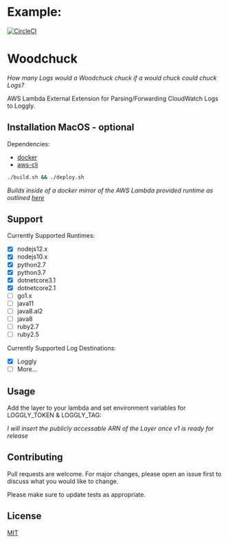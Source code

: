 # Example:
[![CircleCI](https://circleci.com/gh/klaatu01/woodchuck.svg?style=svg)](https://circleci.com/gh/klaatu01/woodchuck)

# Woodchuck

_How many Logs would a Woodchuck chuck if a would chuck could chuck Logs?_

AWS Lambda External Extension for Parsing/Forwarding CloudWatch Logs to Loggly.

## Installation MacOS - optional

Dependencies:
 - [docker](https://github.com/docker/cli)
 - [aws-cli](https://github.com/aws/aws-cli)
 
```bash
./build.sh && ./deploy.sh
```
_Builds inside of a docker mirror of the AWS Lambda provided runtime as outlined [here](https://github.com/awslabs/aws-lambda-rust-runtime)_

## Support

Currently Supported Runtimes:
* [x] nodejs12.x
* [x] nodejs10.x
* [x] python2.7
* [x] python3.7
* [x] dotnetcore3.1
* [x] dotnetcore2.1
* [ ] go1.x
* [ ] java11
* [ ] java8.al2
* [ ] java8
* [ ] ruby2.7
* [ ] ruby2.5

Currently Supported Log Destinations:
* [x] Loggly
* [ ] More...

## Usage

Add the layer to your lambda and set environment variables for LOGGLY_TOKEN & LOGGLY_TAG:

_I will insert the publicly accessable ARN of the Layer once v1 is ready for release_

## Contributing
Pull requests are welcome. For major changes, please open an issue first to discuss what you would like to change.

Please make sure to update tests as appropriate.

## License
[MIT](https://choosealicense.com/licenses/mit/)
